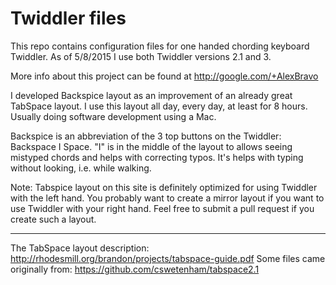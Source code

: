 Twiddler files
==============================

This repo contains configuration files for one handed chording keyboard Twiddler.
As of 5/8/2015 I use both Twiddler versions 2.1 and 3.

More info about this project can be found at http://google.com/+AlexBravo

I developed Backspice layout as an improvement of an already great TabSpace layout.
I use this layout all day, every day, at least for 8 hours. 
Usually doing software development using a Mac.

Backspice is an abbreviation of the 3 top buttons on the Twiddler: Backspace I Space.
"I" is in the middle of the layout to allows seeing mistyped chords and helps with correcting typos.
It's helps with typing without looking, i.e. while walking.

Note: Tabspice layout on this site is definitely optimized for using Twiddler with the left hand.
You probably want to create a mirror layout if you want to use Twiddler with your right hand.
Feel free to submit a pull request if you create such a layout.

-------------------


The TabSpace layout description: http://rhodesmill.org/brandon/projects/tabspace-guide.pdf
Some files came originally from: https://github.com/cswetenham/tabspace2.1
